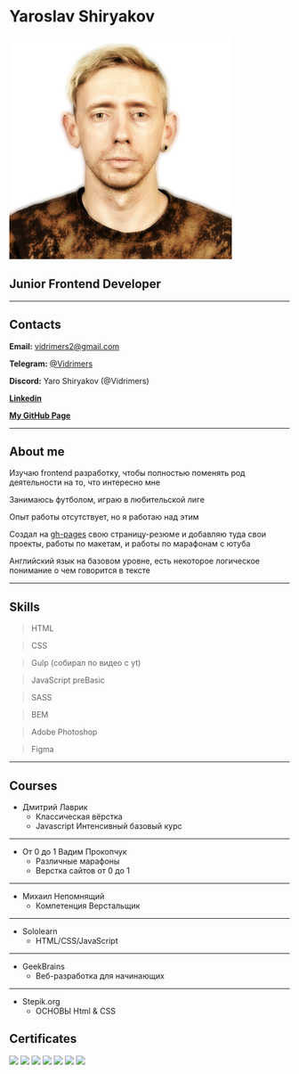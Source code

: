 

# Yaroslav Shiryakov
<img src="/img/photo.png" width=400>

## Junior Frontend Developer
---
## Contacts

**Email:** vidrimers2@gmail.com

**Telegram:** [@Vidrimers](https://t.me/Vidrimers)

**Discord:** Yaro Shiryakov (@Vidrimers)

**[Linkedin](https://www.linkedin.com/in/yaroslav-shiryakov-79a426183/)**

**[My GitHub Page](https://vidrimers.github.io/)**

---
## About me

Изучаю frontend разработку, чтобы полностью поменять род деятельности на то, что интересно мне

Занимаюсь футболом, играю в любительской лиге

Опыт работы отсутствует, но я работаю над этим

Создал на [gh-pages](https://vidrimers.github.io/) свою страницу-резюме и добавляю туда свои проекты, работы по макетам, и работы по марафонам с ютуба

Английский язык на базовом уровне, есть некоторое логическое понимание о чем говорится в тексте

---

## Skills

> HTML

> CSS

> Gulp (собирал по видео с yt)

> JavaScript preBasic

> SASS

> BEM

> Adobe Photoshop

> Figma

---

## Courses

* Дмитрий Лаврик
    + Классическая вёрстка
    + Javascript Интенсивный базовый курс

---

* От 0 до 1 Вадим Прокопчук
    + Различные марафоны
    + Верстка сайтов от 0 до 1

---

* Михаил Непомнящий
    + Компетенция Верстальщик

---

* Sololearn
    + HTML/CSS/JavaScript

---

* GeekBrains
    + Веб-разработка для начинающих

---

* Stepik.org
    + ОСНОВЫ Html & CSS

## Certificates

<img src="https://vidrimers.github.io/portfolio.oldportfolio//img/cert/1.jpg" width="200"> <img src="https://vidrimers.github.io/portfolio.oldportfolio//img/cert/2.jpg" width="200"> <img src="https://vidrimers.github.io/portfolio.oldportfolio//img/cert/3.jpg" width="200"> <img src="https://vidrimers.github.io/portfolio.oldportfolio//img/cert/4.jpg" width="200"> <img src="https://vidrimers.github.io/portfolio.oldportfolio//img/cert/5.jpg" width="200"> <img src="https://vidrimers.github.io/portfolio.oldportfolio//img/cert/6.jpg" width="200"> <img src="https://vidrimers.github.io/portfolio.oldportfolio//img/cert/7.jpg" width="200">